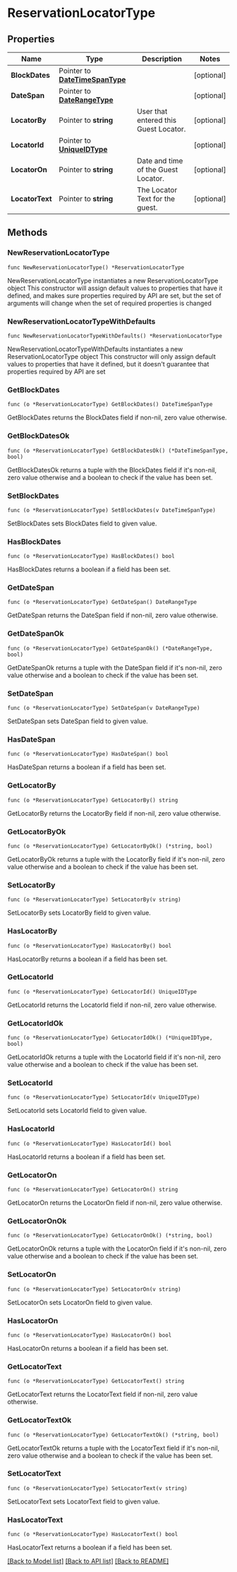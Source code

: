 # ReservationLocatorType

## Properties

Name | Type | Description | Notes
------------ | ------------- | ------------- | -------------
**BlockDates** | Pointer to [**DateTimeSpanType**](DateTimeSpanType.md) |  | [optional] 
**DateSpan** | Pointer to [**DateRangeType**](DateRangeType.md) |  | [optional] 
**LocatorBy** | Pointer to **string** | User that entered this Guest Locator. | [optional] 
**LocatorId** | Pointer to [**UniqueIDType**](UniqueIDType.md) |  | [optional] 
**LocatorOn** | Pointer to **string** | Date and time of the Guest Locator. | [optional] 
**LocatorText** | Pointer to **string** | The Locator Text for the guest. | [optional] 

## Methods

### NewReservationLocatorType

`func NewReservationLocatorType() *ReservationLocatorType`

NewReservationLocatorType instantiates a new ReservationLocatorType object
This constructor will assign default values to properties that have it defined,
and makes sure properties required by API are set, but the set of arguments
will change when the set of required properties is changed

### NewReservationLocatorTypeWithDefaults

`func NewReservationLocatorTypeWithDefaults() *ReservationLocatorType`

NewReservationLocatorTypeWithDefaults instantiates a new ReservationLocatorType object
This constructor will only assign default values to properties that have it defined,
but it doesn't guarantee that properties required by API are set

### GetBlockDates

`func (o *ReservationLocatorType) GetBlockDates() DateTimeSpanType`

GetBlockDates returns the BlockDates field if non-nil, zero value otherwise.

### GetBlockDatesOk

`func (o *ReservationLocatorType) GetBlockDatesOk() (*DateTimeSpanType, bool)`

GetBlockDatesOk returns a tuple with the BlockDates field if it's non-nil, zero value otherwise
and a boolean to check if the value has been set.

### SetBlockDates

`func (o *ReservationLocatorType) SetBlockDates(v DateTimeSpanType)`

SetBlockDates sets BlockDates field to given value.

### HasBlockDates

`func (o *ReservationLocatorType) HasBlockDates() bool`

HasBlockDates returns a boolean if a field has been set.

### GetDateSpan

`func (o *ReservationLocatorType) GetDateSpan() DateRangeType`

GetDateSpan returns the DateSpan field if non-nil, zero value otherwise.

### GetDateSpanOk

`func (o *ReservationLocatorType) GetDateSpanOk() (*DateRangeType, bool)`

GetDateSpanOk returns a tuple with the DateSpan field if it's non-nil, zero value otherwise
and a boolean to check if the value has been set.

### SetDateSpan

`func (o *ReservationLocatorType) SetDateSpan(v DateRangeType)`

SetDateSpan sets DateSpan field to given value.

### HasDateSpan

`func (o *ReservationLocatorType) HasDateSpan() bool`

HasDateSpan returns a boolean if a field has been set.

### GetLocatorBy

`func (o *ReservationLocatorType) GetLocatorBy() string`

GetLocatorBy returns the LocatorBy field if non-nil, zero value otherwise.

### GetLocatorByOk

`func (o *ReservationLocatorType) GetLocatorByOk() (*string, bool)`

GetLocatorByOk returns a tuple with the LocatorBy field if it's non-nil, zero value otherwise
and a boolean to check if the value has been set.

### SetLocatorBy

`func (o *ReservationLocatorType) SetLocatorBy(v string)`

SetLocatorBy sets LocatorBy field to given value.

### HasLocatorBy

`func (o *ReservationLocatorType) HasLocatorBy() bool`

HasLocatorBy returns a boolean if a field has been set.

### GetLocatorId

`func (o *ReservationLocatorType) GetLocatorId() UniqueIDType`

GetLocatorId returns the LocatorId field if non-nil, zero value otherwise.

### GetLocatorIdOk

`func (o *ReservationLocatorType) GetLocatorIdOk() (*UniqueIDType, bool)`

GetLocatorIdOk returns a tuple with the LocatorId field if it's non-nil, zero value otherwise
and a boolean to check if the value has been set.

### SetLocatorId

`func (o *ReservationLocatorType) SetLocatorId(v UniqueIDType)`

SetLocatorId sets LocatorId field to given value.

### HasLocatorId

`func (o *ReservationLocatorType) HasLocatorId() bool`

HasLocatorId returns a boolean if a field has been set.

### GetLocatorOn

`func (o *ReservationLocatorType) GetLocatorOn() string`

GetLocatorOn returns the LocatorOn field if non-nil, zero value otherwise.

### GetLocatorOnOk

`func (o *ReservationLocatorType) GetLocatorOnOk() (*string, bool)`

GetLocatorOnOk returns a tuple with the LocatorOn field if it's non-nil, zero value otherwise
and a boolean to check if the value has been set.

### SetLocatorOn

`func (o *ReservationLocatorType) SetLocatorOn(v string)`

SetLocatorOn sets LocatorOn field to given value.

### HasLocatorOn

`func (o *ReservationLocatorType) HasLocatorOn() bool`

HasLocatorOn returns a boolean if a field has been set.

### GetLocatorText

`func (o *ReservationLocatorType) GetLocatorText() string`

GetLocatorText returns the LocatorText field if non-nil, zero value otherwise.

### GetLocatorTextOk

`func (o *ReservationLocatorType) GetLocatorTextOk() (*string, bool)`

GetLocatorTextOk returns a tuple with the LocatorText field if it's non-nil, zero value otherwise
and a boolean to check if the value has been set.

### SetLocatorText

`func (o *ReservationLocatorType) SetLocatorText(v string)`

SetLocatorText sets LocatorText field to given value.

### HasLocatorText

`func (o *ReservationLocatorType) HasLocatorText() bool`

HasLocatorText returns a boolean if a field has been set.


[[Back to Model list]](../README.md#documentation-for-models) [[Back to API list]](../README.md#documentation-for-api-endpoints) [[Back to README]](../README.md)


